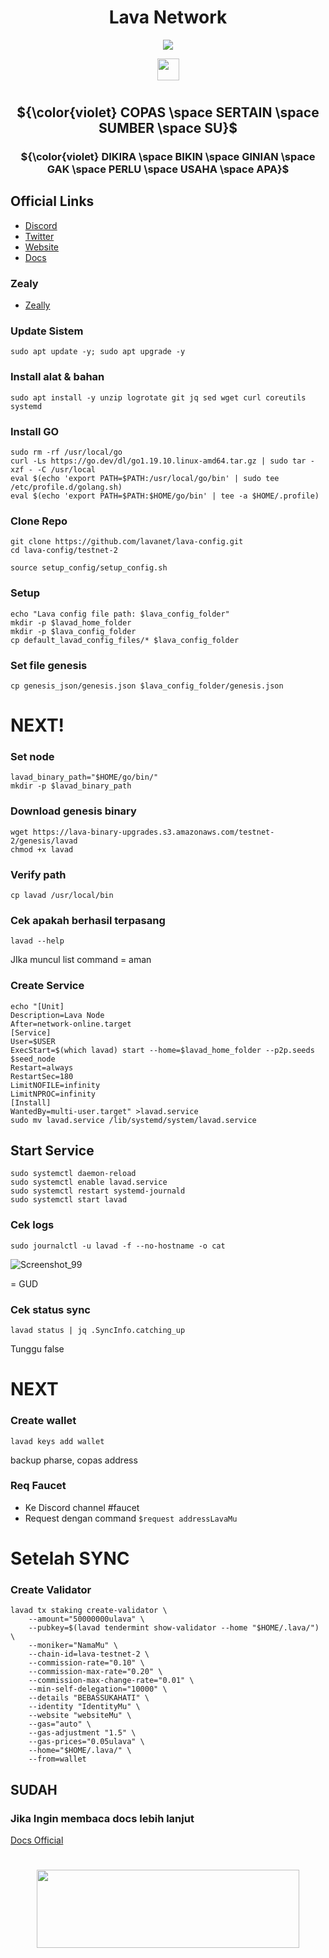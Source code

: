 <div align="center">
 
# Lava Network

</div>

<div align="center">

[![](https://img.shields.io/static/v1?label=Sponsor&message=%E2%9D%A4&logo=GitHub&color=%23fe8e86)](https://github.com/sponsors/Megumiiiiii)

 <img align="top" src="https://komarev.com/ghpvc/?username=Megumiiiiii&color=ff69b4&style=plastic&label=Visitors" height='35'/>

</div>

#

<div align="center">
  
## ${\color{violet} COPAS \space SERTAIN \space SUMBER \space SU}$

### ${\color{violet} DIKIRA \space BIKIN \space GINIAN \space GAK \space PERLU \space USAHA \space APA}$ 

</div>

## Official Links

- [Discord](https://discord.gg/4RsKJEMD)
- [Twitter](https://twitter.com/lavanetxyz)
- [Website](https://www.lavanet.xyz/)
- [Docs](https://docs.lavanet.xyz/)

### Zealy
- [Zeally](https://zealy.io/c/lavanetwork/invite/SlpAMGRv0qohD8ZS03CT6)

### Update Sistem
```
sudo apt update -y; sudo apt upgrade -y
```

### Install alat & bahan
```
sudo apt install -y unzip logrotate git jq sed wget curl coreutils systemd
```

### Install GO
```
sudo rm -rf /usr/local/go
curl -Ls https://go.dev/dl/go1.19.10.linux-amd64.tar.gz | sudo tar -xzf - -C /usr/local
eval $(echo 'export PATH=$PATH:/usr/local/go/bin' | sudo tee /etc/profile.d/golang.sh)
eval $(echo 'export PATH=$PATH:$HOME/go/bin' | tee -a $HOME/.profile)
```

### Clone Repo
```
git clone https://github.com/lavanet/lava-config.git
cd lava-config/testnet-2
```

```
source setup_config/setup_config.sh
```

### Setup
```
echo "Lava config file path: $lava_config_folder"
mkdir -p $lavad_home_folder
mkdir -p $lava_config_folder
cp default_lavad_config_files/* $lava_config_folder
```

### Set file genesis
```
cp genesis_json/genesis.json $lava_config_folder/genesis.json
```

# NEXT!

### Set node
```
lavad_binary_path="$HOME/go/bin/"
mkdir -p $lavad_binary_path
```

### Download genesis binary
```
wget https://lava-binary-upgrades.s3.amazonaws.com/testnet-2/genesis/lavad
chmod +x lavad
```

### Verify path
```
cp lavad /usr/local/bin
```

### Cek apakah berhasil terpasang
```
lavad --help
```
JIka muncul list command = aman

### Create Service
```
echo "[Unit]
Description=Lava Node
After=network-online.target
[Service]
User=$USER
ExecStart=$(which lavad) start --home=$lavad_home_folder --p2p.seeds $seed_node
Restart=always
RestartSec=180
LimitNOFILE=infinity
LimitNPROC=infinity
[Install]
WantedBy=multi-user.target" >lavad.service
sudo mv lavad.service /lib/systemd/system/lavad.service
```

## Start Service
```
sudo systemctl daemon-reload
sudo systemctl enable lavad.service
sudo systemctl restart systemd-journald
sudo systemctl start lavad
```

### Cek logs
```
sudo journalctl -u lavad -f --no-hostname -o cat
```
![Screenshot_99](https://github.com/Megumiiiiii/lava-testnet-2/assets/98658943/e2c5eacb-a323-431c-acf2-1984cdfcb155)

= GUD

### Cek status sync
```
lavad status | jq .SyncInfo.catching_up
```
Tunggu false

# NEXT


### Create wallet
```
lavad keys add wallet
```
backup pharse, copas address

### Req Faucet
- Ke Discord channel #faucet
- Request dengan command `$request addressLavaMu`

# Setelah SYNC

### Create Validator
```
lavad tx staking create-validator \
    --amount="50000000ulava" \
    --pubkey=$(lavad tendermint show-validator --home "$HOME/.lava/") \
    --moniker="NamaMu" \
    --chain-id=lava-testnet-2 \
    --commission-rate="0.10" \
    --commission-max-rate="0.20" \
    --commission-max-change-rate="0.01" \
    --min-self-delegation="10000" \
    --details "BEBASSUKAHATI" \
    --identity "IdentityMu" \
    --website "websiteMu" \
    --gas="auto" \
    --gas-adjustment "1.5" \
    --gas-prices="0.05ulava" \
    --home="$HOME/.lava/" \
    --from=wallet
```

## SUDAH

### Jika Ingin membaca docs lebih lanjut
[Docs Official](https://docs.lavanet.xyz/validator-manual)

#

<div id="header" align="center">
  <img src="https://media.giphy.com/media/v1.Y2lkPTc5MGI3NjExMzNmZTIxZmE3ZmY3MzRiMDcwNDJhYTQ5ZmNlY2YxMWE1OWIyYmVkNSZlcD12MV9pbnRlcm5hbF9naWZzX2dpZklkJmN0PWc/mVBlqOD4ra9jQiI3cC/giphy.gif" height="125" width="420"/>
</div>
